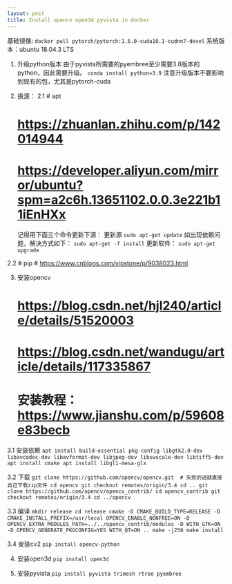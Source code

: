 ```yaml
---
layout: post
title: Install opencv open3d pyvista in docker
---
```


基础镜像:
    `
    docker pull pytorch/pytorch:1.6.0-cuda10.1-cudnn7-devel
    `
系统版本：ubuntu 18.04.3 LTS


1. 升级python版本
    由于pyvista所需要的pyembree至少需要3.8版本的python，因此需要升级。
    `
    conda install python=3.9
    `
    注意升级版本不要影响到现有的包，尤其是pytorch-cuda

2. 换源：
2.1 # apt
    # https://zhuanlan.zhihu.com/p/142014944
    # https://developer.aliyun.com/mirror/ubuntu?spm=a2c6h.13651102.0.0.3e221b11iEnHXx
    记得用下面三个命令更新下源：
        更新源
        `
        sudo apt-get update
        `
        如出现依赖问题，解决方式如下：
        `
        sudo apt-get -f install
        `
        更新软件：
        `
        sudo apt-get upgrade
        `

2.2 # pip
    # https://www.cnblogs.com/vipstone/p/9038023.html


3. 安装opencv
    # https://blog.csdn.net/hjl240/article/details/51520003 
    # https://blog.csdn.net/wandugu/article/details/117335867
    # 安装教程：https://www.jianshu.com/p/59608e83becb

3.1 安装依赖
    `
    apt install build-essential pkg-config libgtk2.0-dev libavcodec-dev libavformat-dev libjpeg-dev libswscale-dev libtiff5-dev 
    apt install cmake
    apt install libgl1-mesa-glx
    `

3.2 下载
    `
    git clone https://github.com/opencv/opencv.git  # 失败的话就直接自己下载zip文件
    cd opencv
    git checkout remotes/origin/3.4
    cd ..
    git clone https://github.com/opencv/opencv_contrib/
    cd opencv_contrib
    git checkout remotes/origin/3.4
    cd ../opencv
    `

3.3 编译
    `
    mkdir release
    cd release
    cmake -D CMAKE_BUILD_TYPE=RELEASE -D CMAKE_INSTALL_PREFIX=/usr/local OPENCV_ENABLE_NONFREE=ON -D OPENCV_EXTRA_MODULES_PATH=../../opencv_contrib/modules -D WITH_GTK=ON -D OPENCV_GENERATE_PKGCONFIG=YES WITH_QT=ON ..
    make -j256
    make install
    `

3.4 安装cv2
    `
    pip install opencv-python
    `

4. 安装open3d
    `
    pip install open3d
    `

5. 安装pyvista
    `
    pip install pyvista trimesh rtree pyembree
    `
